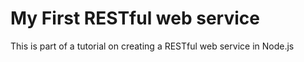 # My First RESTful web service

This is part of a tutorial on creating a RESTful web service in Node.js
